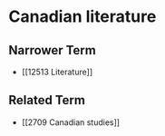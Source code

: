 # Canadian literature  

## Narrower Term

- [[12513 Literature]]  

## Related Term

- [[2709 Canadian studies]]  


